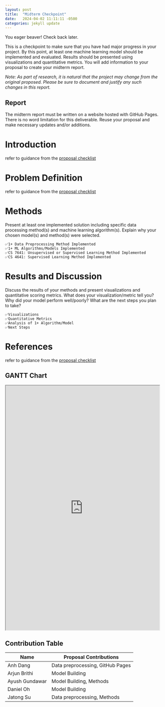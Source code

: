 ```yaml
---
layout: post
title:  "Midterm Checkpoint"
date:   2024-04-02 11:11:11 -0500
categories: jekyll update
---
```


You eager beaver! Check back later.

This is a checkpoint to make sure that you have had major progress in your project. By this point, at least one machine learning model should be implemented and evaluated. Results should be presented using visualizations and quantitative metrics. You will add information to your proposal to create your midterm report.

_Note: As part of research, it is natural that the project may change from the original proposed. Please be sure to document and justify any such changes in this report._


## Report
The midterm report must be written on a website hosted with GitHub Pages. There is no word limitation for this deliverable. Reuse your proposal and make necessary updates and/or additions.

# Introduction
refer to guidance from the [proposal checklist][proposal-checklist-link]

# Problem Definition
refer to guidance from the [proposal checklist][proposal-checklist-link]

# Methods
Present at least one implemented solution including specific data processing method(s) and machine learning algorithm(s). Explain why your chosen model(s) and method(s) were selected.

```
✅1+ Data Preprocessing Method Implemented
✅1+ ML Algorithms/Models Implemented
✅CS 7641: Unsupervised or Supervised Learning Method Implemented
✅CS 4641: Supervised Learning Method Implemented
```

# Results and Discussion
Discuss the results of your methods and present visualizations and quantitative scoring metrics. What does your visualization/metric tell you? Why did your model perform well/poorly? What are the next steps you plan to take?

```
✅Visualizations
✅Quantitative Metrics
✅Analysis of 1+ Algorithm/Model
✅Next Steps
```

# References
refer to guidance from the [proposal checklist][proposal-checklist-link]

## GANTT Chart

<iframe src="https://docs.google.com/spreadsheets/d/e/2PACX-1vQPLR3jTE39V2K0tIGH1kdZo5IN6oRspdIzQzABtd7MeiOdOoaVEUMRmsrYv4d63a6HDr7mUs0Uc939/pubhtml?widget=true&amp;headers=false" width="100%" height="800"></iframe>

## Contribution Table

| Name           | Proposal Contributions           |
| -------------- | -------------------------------- |
| Anh Dang       | Data preprocessing, GitHub Pages |
| Arjun Brithi   | Model Building                   |
| Ayush Gundawar | Model Building, Methods          |
| Daniel Oh      | Model Building                   |
| Jatong Su      | Data preprocessing, Methods      |

[proposal-checklist-link]: https://mahdi-roozbahani.github.io/CS46417641-spring2024/docs/grading/project-breakdown/proposal/#proposal-sections--checklist
